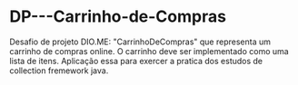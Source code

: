 # DP---Carrinho-de-Compras
Desafio de projeto DIO.ME:  "CarrinhoDeCompras" que representa um carrinho de compras online. O carrinho deve ser implementado como uma lista de itens. Aplicação essa para exercer a pratica dos estudos de collection fremework java.
